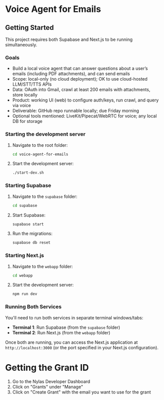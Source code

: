 # Voice Agent for Emails

## Getting Started

This project requires both Supabase and Next.js to be running simultaneously.

### Goals
- Build a local voice agent that can answer questions about a user’s emails (including PDF attachments), and can send emails
- Scope: local-only (no cloud deployment); OK to use cloud-hosted LLM/STT/TTS APIs
- Data: OAuth into Gmail, crawl at least 200 emails with attachments, store locally
- Product: working UI (web) to configure auth/keys, run crawl, and query via voice
- Deliverable: GitHub repo runnable locally; due Friday morning
- Optional tools mentioned: LiveKit/Pipecat/WebRTC for voice; any local DB for storage

### Starting the development server

1. Navigate to the root folder:
   ```bash
   cd voice-agent-for-emails
   ```
2. Start the development server:
   ```bash
   ./start-dev.sh
   ```


### Starting Supabase

1. Navigate to the `supabase` folder:
   ```bash
   cd supabase
   ```

2. Start Supabase:
   ```bash
   supabase start
   ```

3. Run the migrations:
   ```bash
   supabase db reset
   ```
### Starting Next.js

1. Navigate to the `webapp` folder:
   ```bash
   cd webapp
   ```

2. Start the development server:
   ```bash
   npm run dev
   ```

### Running Both Services

You'll need to run both services in separate terminal windows/tabs:

- **Terminal 1**: Run Supabase (from the `supabase` folder)
- **Terminal 2**: Run Next.js (from the `webapp` folder)

Once both are running, you can access the Next.js application at `http://localhost:3000` (or the port specified in your Next.js configuration).


# Getting the Grant ID
1. Go to the Nylas Developer Dashboard
2. Click on "Grants" under "Manage"
3. Click on "Create Grant" with the email you want to use for the grant
